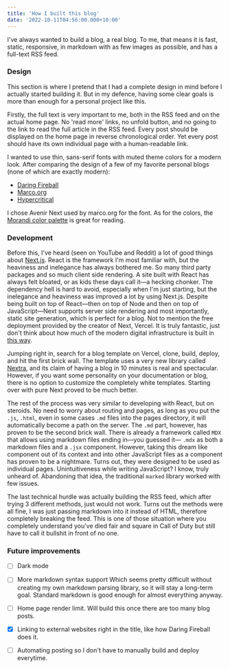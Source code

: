 ```yaml
---
title: 'How I built this blog'
date: '2022-10-11T04:56:00.000+10:00'
---
```

I've always wanted to build a blog, a real blog. To me, that means it is fast, static, responsive, in markdown with as
few images as possible, and has a full-text RSS feed.

### Design

This section is where I pretend that I had a complete design in mind before I actually started building it. But in my
defence, having some clear goals is more than enough for a personal project like this.

Firstly, the full text is very important to me, both in the RSS feed and on the actual home page. No 'read more' links,
no unfold button, and no going to the link to read the full article in the RSS feed. Every post should be displayed on
the home page in reverse chronological order. Yet every post should have its own individual page with a human-readable
link.

I wanted to use thin, sans-serif fonts with muted theme colors for a modern look. After comparing the design of a few of
my favorite personal blogs (none of which are exactly modern):

- [Daring Fireball](https://daringfireball.net/)
- [Marco.org](https://marco.org/)
- [Hypercritical](https://hypercritical.co/)

I chose Avenir Next used by marco.org for the font. As for the colors,
the [Morandi color palette](https://github.com/narcisoyu/moRandi) is great for reading.

### Development

Before this, I've heard (seen on YouTube and Reddit) a lot of good things about [Next.js](https://nextjs.org/). React is
the framework I'm most familiar with, but the heaviness and inelegance has always bothered me. So many third party
packages and so much client side rendering. A site built with React has always felt bloated, or as kids these days call
it—a hecking chonker. The dependency hell is hard to avoid, especially when I'm just starting, but the inelegance and
heaviness was improved a lot by using Next.js. Despite being built on top of React—then on top of Node and then on top
of JavaScript—Next supports server side rendering and most importantly, static site generation, which is perfect for a
blog. Not to mention the free deployment provided by the creator of Next, Vercel. It is truly fantastic, just don't
think about how much of the modern digital infrastructure is built in[ this way](https://xkcd.com/2347/).

Jumping right in, search for a blog template on Vercel, clone, build, deploy, and hit the first brick wall. The template
uses a very new library called [Nextra](https://nextra.vercel.app/), and its claim of having a blog in 10 minutes is
real and spectacular. However, if you want some personality on your documentation or blog, there is no option to
customize the completely white templates. Starting over with pure Next proved to be much better.

The rest of the process was very similar to developing with React, but on steroids. No need to worry about routing and
pages, as long as you put the `.js`, `.html`, even in some cases `.md` files into the pages directory, it will
automatically become a path on the server. The `.md` part, however, has proven to be the second brick wall. There is
already a framework called `MDX` that allows using markdown files ending in—you guessed it— `.mdx` as both a markdown
files and a `.jsx` component. However, taking this dream like component out of its context and into other JavaScript
files as a component has proven to be a nightmare. Turns out, they were designed to be used as individual pages.
Unintuitiveness while writing JavaScript? I know, truly unheard of. Abandoning that idea, the traditional `marked`
library worked with few issues.

The last technical hurdle was actually building the RSS feed, which after trying 3 different methods, just would not
work. Turns out the methods were all fine, I was just passing markdown into it instead of HTML, therefore completely
breaking the feed. This is one of those situation where you completely understand you've died fair and square in Call of
Duty but still have to call it bullshit in front of no one.

### Future improvements

- [ ] Dark mode

- [ ] More markdown syntax support
  Which seems pretty difficult without creating my own markdown parsing library, so it will stay a long-term goal.
  Standard markdown is good enough for almost everything anyway.
- [ ] Home page render limit. Will build this once there are too many blog posts.
- [x] Linking to external websites right in the title, like how Daring Fireball does it.
- [ ] Automating posting so I don't have to manually build and deploy everytime.